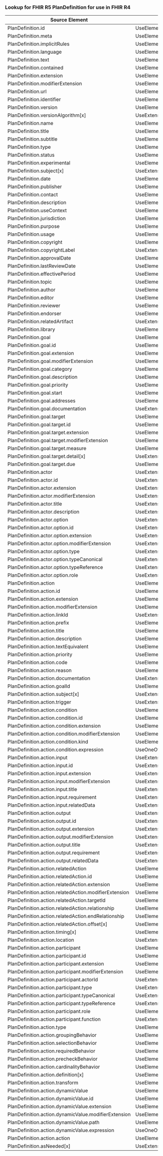 ### Lookup for FHIR R5 PlanDefinition for use in FHIR R4

| Source Element | Usage | Target |
| -------------- | ----- | ------ |
| PlanDefinition.id | UseElementSameName | PlanDefinition.id |
| PlanDefinition.meta | UseElementSameName | PlanDefinition.meta |
| PlanDefinition.implicitRules | UseElementSameName | PlanDefinition.implicitRules |
| PlanDefinition.language | UseElementSameName | PlanDefinition.language |
| PlanDefinition.text | UseElementSameName | PlanDefinition.text |
| PlanDefinition.contained | UseElementSameName | PlanDefinition.contained |
| PlanDefinition.extension | UseElementSameName | PlanDefinition.extension |
| PlanDefinition.modifierExtension | UseElementSameName | PlanDefinition.modifierExtension |
| PlanDefinition.url | UseElementSameName | PlanDefinition.url |
| PlanDefinition.identifier | UseElementSameName | PlanDefinition.identifier |
| PlanDefinition.version | UseElementSameName | PlanDefinition.version |
| PlanDefinition.versionAlgorithm[x] | UseExtension | http://hl7.org/fhir/5.0/StructureDefinition/extension-PlanDefinition.versionAlgorithm |
| PlanDefinition.name | UseElementSameName | PlanDefinition.name |
| PlanDefinition.title | UseElementSameName | PlanDefinition.title |
| PlanDefinition.subtitle | UseElementSameName | PlanDefinition.subtitle |
| PlanDefinition.type | UseElementSameName | PlanDefinition.type |
| PlanDefinition.status | UseElementSameName | PlanDefinition.status |
| PlanDefinition.experimental | UseElementSameName | PlanDefinition.experimental |
| PlanDefinition.subject[x] | UseExtension | http://hl7.org/fhir/5.0/StructureDefinition/extension-PlanDefinition.subject |
| PlanDefinition.date | UseElementSameName | PlanDefinition.date |
| PlanDefinition.publisher | UseElementSameName | PlanDefinition.publisher |
| PlanDefinition.contact | UseElementSameName | PlanDefinition.contact |
| PlanDefinition.description | UseElementSameName | PlanDefinition.description |
| PlanDefinition.useContext | UseElementSameName | PlanDefinition.useContext |
| PlanDefinition.jurisdiction | UseElementSameName | PlanDefinition.jurisdiction |
| PlanDefinition.purpose | UseElementSameName | PlanDefinition.purpose |
| PlanDefinition.usage | UseElementSameName | PlanDefinition.usage |
| PlanDefinition.copyright | UseElementSameName | PlanDefinition.copyright |
| PlanDefinition.copyrightLabel | UseExtension | http://hl7.org/fhir/5.0/StructureDefinition/extension-PlanDefinition.copyrightLabel |
| PlanDefinition.approvalDate | UseElementSameName | PlanDefinition.approvalDate |
| PlanDefinition.lastReviewDate | UseElementSameName | PlanDefinition.lastReviewDate |
| PlanDefinition.effectivePeriod | UseElementSameName | PlanDefinition.effectivePeriod |
| PlanDefinition.topic | UseElementSameName | PlanDefinition.topic |
| PlanDefinition.author | UseElementSameName | PlanDefinition.author |
| PlanDefinition.editor | UseElementSameName | PlanDefinition.editor |
| PlanDefinition.reviewer | UseElementSameName | PlanDefinition.reviewer |
| PlanDefinition.endorser | UseElementSameName | PlanDefinition.endorser |
| PlanDefinition.relatedArtifact | UseExtension | http://hl7.org/fhir/5.0/StructureDefinition/extension-PlanDefinition.relatedArtifact |
| PlanDefinition.library | UseElementSameName | PlanDefinition.library |
| PlanDefinition.goal | UseElementSameName | PlanDefinition.goal |
| PlanDefinition.goal.id | UseElementSameName | PlanDefinition.goal.id |
| PlanDefinition.goal.extension | UseElementSameName | PlanDefinition.goal.extension |
| PlanDefinition.goal.modifierExtension | UseElementSameName | PlanDefinition.goal.modifierExtension |
| PlanDefinition.goal.category | UseElementSameName | PlanDefinition.goal.category |
| PlanDefinition.goal.description | UseElementSameName | PlanDefinition.goal.description |
| PlanDefinition.goal.priority | UseElementSameName | PlanDefinition.goal.priority |
| PlanDefinition.goal.start | UseElementSameName | PlanDefinition.goal.start |
| PlanDefinition.goal.addresses | UseElementSameName | PlanDefinition.goal.addresses |
| PlanDefinition.goal.documentation | UseExtension | http://hl7.org/fhir/5.0/StructureDefinition/extension-PlanDefinition.goal.documentation |
| PlanDefinition.goal.target | UseElementSameName | PlanDefinition.goal.target |
| PlanDefinition.goal.target.id | UseElementSameName | PlanDefinition.goal.target.id |
| PlanDefinition.goal.target.extension | UseElementSameName | PlanDefinition.goal.target.extension |
| PlanDefinition.goal.target.modifierExtension | UseElementSameName | PlanDefinition.goal.target.modifierExtension |
| PlanDefinition.goal.target.measure | UseElementSameName | PlanDefinition.goal.target.measure |
| PlanDefinition.goal.target.detail[x] | UseExtension | http://hl7.org/fhir/5.0/StructureDefinition/extension-PlanDefinition.goal.target.detail |
| PlanDefinition.goal.target.due | UseElementSameName | PlanDefinition.goal.target.due |
| PlanDefinition.actor | UseExtension | http://hl7.org/fhir/5.0/StructureDefinition/extension-PlanDefinition.actor |
| PlanDefinition.actor.id | UseExtensionFromAncestor | - |
| PlanDefinition.actor.extension | UseExtensionFromAncestor | - |
| PlanDefinition.actor.modifierExtension | UseExtensionFromAncestor | - |
| PlanDefinition.actor.title | UseExtensionFromAncestor | - |
| PlanDefinition.actor.description | UseExtensionFromAncestor | - |
| PlanDefinition.actor.option | UseExtensionFromAncestor | - |
| PlanDefinition.actor.option.id | UseExtensionFromAncestor | - |
| PlanDefinition.actor.option.extension | UseExtensionFromAncestor | - |
| PlanDefinition.actor.option.modifierExtension | UseExtensionFromAncestor | - |
| PlanDefinition.actor.option.type | UseExtensionFromAncestor | - |
| PlanDefinition.actor.option.typeCanonical | UseExtensionFromAncestor | - |
| PlanDefinition.actor.option.typeReference | UseExtensionFromAncestor | - |
| PlanDefinition.actor.option.role | UseExtensionFromAncestor | - |
| PlanDefinition.action | UseElementSameName | PlanDefinition.action |
| PlanDefinition.action.id | UseElementSameName | PlanDefinition.action.id |
| PlanDefinition.action.extension | UseElementSameName | PlanDefinition.action.extension |
| PlanDefinition.action.modifierExtension | UseElementSameName | PlanDefinition.action.modifierExtension |
| PlanDefinition.action.linkId | UseExtension | http://hl7.org/fhir/5.0/StructureDefinition/extension-PlanDefinition.action.linkId |
| PlanDefinition.action.prefix | UseElementSameName | PlanDefinition.action.prefix |
| PlanDefinition.action.title | UseElementSameName | PlanDefinition.action.title |
| PlanDefinition.action.description | UseElementSameName | PlanDefinition.action.description |
| PlanDefinition.action.textEquivalent | UseElementSameName | PlanDefinition.action.textEquivalent |
| PlanDefinition.action.priority | UseElementSameName | PlanDefinition.action.priority |
| PlanDefinition.action.code | UseElementSameName | PlanDefinition.action.code |
| PlanDefinition.action.reason | UseElementSameName | PlanDefinition.action.reason |
| PlanDefinition.action.documentation | UseExtension | http://hl7.org/fhir/5.0/StructureDefinition/extension-PlanDefinition.action.documentation |
| PlanDefinition.action.goalId | UseElementSameName | PlanDefinition.action.goalId |
| PlanDefinition.action.subject[x] | UseExtension | http://hl7.org/fhir/5.0/StructureDefinition/extension-PlanDefinition.action.subject |
| PlanDefinition.action.trigger | UseExtension | http://hl7.org/fhir/5.0/StructureDefinition/extension-PlanDefinition.action.trigger |
| PlanDefinition.action.condition | UseElementSameName | PlanDefinition.action.condition |
| PlanDefinition.action.condition.id | UseElementSameName | PlanDefinition.action.condition.id |
| PlanDefinition.action.condition.extension | UseElementSameName | PlanDefinition.action.condition.extension |
| PlanDefinition.action.condition.modifierExtension | UseElementSameName | PlanDefinition.action.condition.modifierExtension |
| PlanDefinition.action.condition.kind | UseElementSameName | PlanDefinition.action.condition.kind |
| PlanDefinition.action.condition.expression | UseOneOfElements | PlanDefinition.action.condition.expression,PlanDefinition.action.condition.expression,PlanDefinition.action.condition.expression |
| PlanDefinition.action.input | UseExtension | http://hl7.org/fhir/5.0/StructureDefinition/extension-PlanDefinition.action.input |
| PlanDefinition.action.input.id | UseExtensionFromAncestor | - |
| PlanDefinition.action.input.extension | UseExtensionFromAncestor | - |
| PlanDefinition.action.input.modifierExtension | UseExtensionFromAncestor | - |
| PlanDefinition.action.input.title | UseExtensionFromAncestor | - |
| PlanDefinition.action.input.requirement | UseExtensionFromAncestor | - |
| PlanDefinition.action.input.relatedData | UseExtensionFromAncestor | - |
| PlanDefinition.action.output | UseExtension | http://hl7.org/fhir/5.0/StructureDefinition/extension-PlanDefinition.action.output |
| PlanDefinition.action.output.id | UseExtensionFromAncestor | - |
| PlanDefinition.action.output.extension | UseExtensionFromAncestor | - |
| PlanDefinition.action.output.modifierExtension | UseExtensionFromAncestor | - |
| PlanDefinition.action.output.title | UseExtensionFromAncestor | - |
| PlanDefinition.action.output.requirement | UseExtensionFromAncestor | - |
| PlanDefinition.action.output.relatedData | UseExtensionFromAncestor | - |
| PlanDefinition.action.relatedAction | UseElementSameName | PlanDefinition.action.relatedAction |
| PlanDefinition.action.relatedAction.id | UseElementSameName | PlanDefinition.action.relatedAction.id |
| PlanDefinition.action.relatedAction.extension | UseElementSameName | PlanDefinition.action.relatedAction.extension |
| PlanDefinition.action.relatedAction.modifierExtension | UseElementSameName | PlanDefinition.action.relatedAction.modifierExtension |
| PlanDefinition.action.relatedAction.targetId | UseElementRenamed | PlanDefinition.action.relatedAction.actionId |
| PlanDefinition.action.relatedAction.relationship | UseElementSameName | PlanDefinition.action.relatedAction.relationship |
| PlanDefinition.action.relatedAction.endRelationship | UseElementRenamed | PlanDefinition.action.relatedAction.relationship |
| PlanDefinition.action.relatedAction.offset[x] | UseElementSameName | PlanDefinition.action.relatedAction.offset[x] |
| PlanDefinition.action.timing[x] | UseElementSameName | PlanDefinition.action.timing[x] |
| PlanDefinition.action.location | UseExtension | http://hl7.org/fhir/5.0/StructureDefinition/extension-PlanDefinition.action.location |
| PlanDefinition.action.participant | UseElementSameName | PlanDefinition.action.participant |
| PlanDefinition.action.participant.id | UseElementSameName | PlanDefinition.action.participant.id |
| PlanDefinition.action.participant.extension | UseElementSameName | PlanDefinition.action.participant.extension |
| PlanDefinition.action.participant.modifierExtension | UseElementSameName | PlanDefinition.action.participant.modifierExtension |
| PlanDefinition.action.participant.actorId | UseExtension | http://hl7.org/fhir/5.0/StructureDefinition/extension-PlanDefinition.action.participant.actorId |
| PlanDefinition.action.participant.type | UseExtension | http://hl7.org/fhir/5.0/StructureDefinition/extension-PlanDefinition.action.participant.type |
| PlanDefinition.action.participant.typeCanonical | UseExtension | http://hl7.org/fhir/5.0/StructureDefinition/extension-PlanDefinition.action.participant.typeCanonical |
| PlanDefinition.action.participant.typeReference | UseExtension | http://hl7.org/fhir/5.0/StructureDefinition/extension-PlanDefinition.action.participant.typeReference |
| PlanDefinition.action.participant.role | UseElementSameName | PlanDefinition.action.participant.role |
| PlanDefinition.action.participant.function | UseExtension | http://hl7.org/fhir/5.0/StructureDefinition/extension-PlanDefinition.action.participant.function |
| PlanDefinition.action.type | UseElementSameName | PlanDefinition.action.type |
| PlanDefinition.action.groupingBehavior | UseElementSameName | PlanDefinition.action.groupingBehavior |
| PlanDefinition.action.selectionBehavior | UseElementSameName | PlanDefinition.action.selectionBehavior |
| PlanDefinition.action.requiredBehavior | UseElementSameName | PlanDefinition.action.requiredBehavior |
| PlanDefinition.action.precheckBehavior | UseElementSameName | PlanDefinition.action.precheckBehavior |
| PlanDefinition.action.cardinalityBehavior | UseElementSameName | PlanDefinition.action.cardinalityBehavior |
| PlanDefinition.action.definition[x] | UseElementSameName | PlanDefinition.action.definition[x] |
| PlanDefinition.action.transform | UseElementSameName | PlanDefinition.action.transform |
| PlanDefinition.action.dynamicValue | UseElementSameName | PlanDefinition.action.dynamicValue |
| PlanDefinition.action.dynamicValue.id | UseElementSameName | PlanDefinition.action.dynamicValue.id |
| PlanDefinition.action.dynamicValue.extension | UseElementSameName | PlanDefinition.action.dynamicValue.extension |
| PlanDefinition.action.dynamicValue.modifierExtension | UseElementSameName | PlanDefinition.action.dynamicValue.modifierExtension |
| PlanDefinition.action.dynamicValue.path | UseElementSameName | PlanDefinition.action.dynamicValue.path |
| PlanDefinition.action.dynamicValue.expression | UseOneOfElements | PlanDefinition.action.dynamicValue.expression,PlanDefinition.action.dynamicValue.expression,PlanDefinition.action.dynamicValue.expression |
| PlanDefinition.action.action | UseElementSameName | PlanDefinition.action.action |
| PlanDefinition.asNeeded[x] | UseExtension | http://hl7.org/fhir/5.0/StructureDefinition/extension-PlanDefinition.asNeeded |
